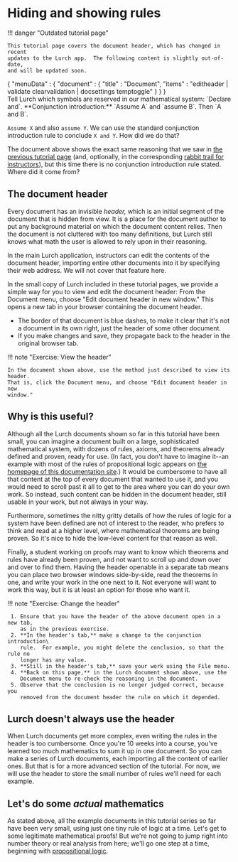
# Hiding and showing rules

!!! danger "Outdated tutorial page"

    This tutorial page covers the document header, which has changed in recent
    updates to the Lurch app.  The following content is slightly out-of-date,
    and will be updated soon.

<div class='lurch-embed' width='100%' height='300px' validate='true'>
{
    "menuData" : {
        "document" : {
            "title" : "Document",
            "items" : "editheader | validate clearvalidation | docsettings temptoggle"
        }
    }
}

<div class='header'>
Tell Lurch which symbols are reserved in our mathematical system:
`Declare and`.

<rule>
**Conjunction introduction:**
`Assume A` and `assume B`.  Then `A and B`.
</rule>
</div>

`Assume X` and also `assume Y`.  We can use the standard conjunction
introduction rule to conclude `X and Y`.  How did we do that?
</div>

The document above shows the exact same reasoning that we saw in
[the previous tutorial page](tut-07-rules.md) (and, optionally, in the
corresponding [rabbit trail for instructors](tut-07b-metavariables.md)),
but this time there is no conjunction introduction rule stated.
Where did it come from?

## The document header

Every document has an invisible *header,* which is an initial segment of the
document that is hidden from view.  It is a place for the document author to put
any background material on which the document content relies.  Then the document
is not cluttered with too many definitions, but Lurch still knows what math the
user is allowed to rely upon in their reasoning.

In the main Lurch application, instructors can edit the contents of the document
header, importing entire other documents into it by specifying their web
address.  We will not cover that feature here.

In the small copy of Lurch included in these tutorial pages, we provide a simple
way for you to view and edit the document header:  From the Document menu,
choose "Edit document header in new window."  This opens a new tab in your
browser containing the document header.

 - The border of that document is blue dashes, to make it clear that it's
   not a document in its own right, just the header of some other document.
 - If you make changes and save, they propagate back to the header in the
   original browser tab.

!!! note "Exercise: View the header"

    In the document shown above, use the method just described to view its header.
    That is, click the Document menu, and choose "Edit document header in new
    window."

## Why is this useful?

Although all the Lurch documents shown so far in this tutorial have been small,
you can imagine a document built on a large, sophisticated mathematical system,
with dozens of rules, axioms, and theorems already defined and proven, ready for
use.  (In fact, you don't have to imagine it--an example with most of the rules
of propositional logic appears on
[the homepage of this documentation site](index.md).)  It would be cumbersome to
have all that content at the top of every document that wanted to use it, and
you would need to scroll past it all to get to the area where you can do your
own work.  So instead, such content can be hidden in the document header, still
usable in your work, but not always in your way.

Furthermore, sometimes the nitty gritty details of how the rules of logic for a
system have been defined are not of interest to the reader, who prefers to think
and read at a higher level, where mathematical theorems are being proven.  So
it's nice to hide the low-level content for that reason as well.

Finally, a student working on proofs may want to know which theorems and rules
have already been proven, and not want to scroll up and down over and over to
find them.  Having the header openable in a separate tab means you can place two
browser windows side-by-side, read the theorems in one, and write your work in
the one next to it.  Not everyone will want to work this way, but it is at least
an option for those who want it.

!!! note "Exercise: Change the header"

     1. Ensure that you have the header of the above document open in a new tab,
        as in the previous exercise.
     2. **In the header's tab,** make a change to the conjunction introduction\
        rule.  For example, you might delete the conclusion, so that the rule no
        longer has any value.
     3. **Still in the header's tab,** save your work using the File menu.
     4. **Back on this page,** in the Lurch document shown above, use the
        Document menu to re-check the reasoning in the document.
     5. Observe that the conclusion is no longer judged correct, because you
        removed from the document header the rule on which it depended.

## Lurch doesn't always use the header

When Lurch documents get more complex, even writing the rules in the header is
too cumbersome.  Once you're 10 weeks into a course, you've learned too much
mathematics to sum it up in one document.  So you can make a series of Lurch
documents, each importing all the content of earlier ones.  But that is for a
more advanced section of the tutorial.  For now, we will use the header to store
the small number of rules we'll need for each example.

## Let's do some *actual* mathematics

As stated above, all the example documents in this tutorial series so far have
been very small, using just one tiny rule of logic at a time.  Let's get to some
legitimate mathematical proofs!  But we're not going to jump right into number
theory or real analysis from here; we'll go one step at a time, beginning with
[propositional logic](tut-09a-real-math.md).
